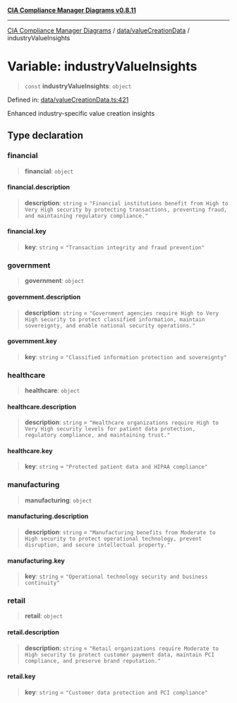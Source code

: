 [**CIA Compliance Manager Diagrams v0.8.11**](../../../README.md)

***

[CIA Compliance Manager Diagrams](../../../modules.md) / [data/valueCreationData](../README.md) / industryValueInsights

# Variable: industryValueInsights

> `const` **industryValueInsights**: `object`

Defined in: [data/valueCreationData.ts:421](https://github.com/Hack23/cia-compliance-manager/blob/d6eede30e4f01622fe18187e98b207e9a06a781f/src/data/valueCreationData.ts#L421)

Enhanced industry-specific value creation insights

## Type declaration

### financial

> **financial**: `object`

#### financial.description

> **description**: `string` = `"Financial institutions benefit from High to Very High security by protecting transactions, preventing fraud, and maintaining regulatory compliance."`

#### financial.key

> **key**: `string` = `"Transaction integrity and fraud prevention"`

### government

> **government**: `object`

#### government.description

> **description**: `string` = `"Government agencies require High to Very High security to protect classified information, maintain sovereignty, and enable national security operations."`

#### government.key

> **key**: `string` = `"Classified information protection and sovereignty"`

### healthcare

> **healthcare**: `object`

#### healthcare.description

> **description**: `string` = `"Healthcare organizations require High to Very High security levels for patient data protection, regulatory compliance, and maintaining trust."`

#### healthcare.key

> **key**: `string` = `"Protected patient data and HIPAA compliance"`

### manufacturing

> **manufacturing**: `object`

#### manufacturing.description

> **description**: `string` = `"Manufacturing benefits from Moderate to High security to protect operational technology, prevent disruption, and secure intellectual property."`

#### manufacturing.key

> **key**: `string` = `"Operational technology security and business continuity"`

### retail

> **retail**: `object`

#### retail.description

> **description**: `string` = `"Retail organizations require Moderate to High security to protect customer payment data, maintain PCI compliance, and preserve brand reputation."`

#### retail.key

> **key**: `string` = `"Customer data protection and PCI compliance"`
